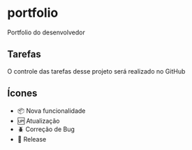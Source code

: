 # portfolio
Portfolio do desenvolvedor

## Tarefas
O controle das tarefas desse projeto será realizado no GitHub

## Ícones
- :package: Nova funcionalidade
- :up: Atualização
- :beetle: Correção de Bug
- :checkered_flag: Release
